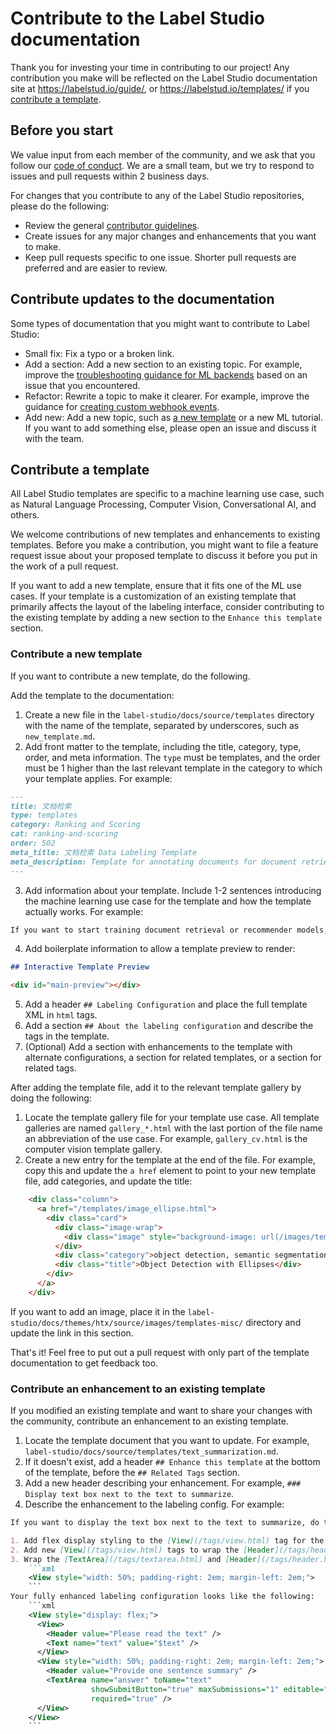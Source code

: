 # Contribute to the Label Studio documentation

Thank you for investing your time in contributing to our project! Any contribution you make will be reflected on the Label Studio documentation site at https://labelstud.io/guide/, or https://labelstud.io/templates/ if you [contribute a template](#Contribute-a-template).

## Before you start

We value input from each member of the community, and we ask that you follow our [code of conduct](https://github.com/heartexlabs/label-studio/blob/master/CODE_OF_CONDUCT.md). We are a small team, but we try to respond to issues and pull requests within 2 business days. 

For changes that you contribute to any of the Label Studio repositories, please do the following:
- Review the general [contributor guidelines](https://github.com/heartexlabs/label-studio/blob/master/CONTRIBUTING.md).
- Create issues for any major changes and enhancements that you want to make. 
- Keep pull requests specific to one issue. Shorter pull requests are preferred and are easier to review. 

## Contribute updates to the documentation 

Some types of documentation that you might want to contribute to Label Studio:
- Small fix: Fix a typo or a broken link. 
- Add a section: Add a new section to an existing topic. For example, improve the [troubleshooting guidance for ML backends](https://labelstud.io/guide/ml_troubleshooting.html) based on an issue that you encountered.
- Refactor: Rewrite a topic to make it clearer. For example, improve the guidance for [creating custom webhook events](https://labelstud.io/guide/webhook_create.html).
- Add new: Add a new topic, such as [a new template](#Contribute-a-template) or a new ML tutorial. If you want to add something else, please open an issue and discuss it with the team.

## Contribute a template

All Label Studio templates are specific to a machine learning use case, such as Natural Language Processing, Computer Vision, Conversational AI, and others. 

We welcome contributions of new templates and enhancements to existing templates. Before you make a contribution, you might want to file a feature request issue about your proposed template to discuss it before you put in the work of a pull request.

If you want to add a new template, ensure that it fits one of the ML use cases. If your template is a customization of an existing template that primarily affects the layout of the labeling interface, consider contributing to the existing template by adding a new section to the `Enhance this template` section. 

### Contribute a new template

If you want to contribute a new template, do the following.

Add the template to the documentation:

1. Create a new file in the `label-studio/docs/source/templates` directory with the name of the template, separated by underscores, such as `new_template.md`. 
2. Add front matter to the template, including the title, category, type, order, and meta information. The `type` must be templates, and the order must be 1 higher than the last relevant template in the category to which your template applies. For example: 
```markdown
---
title: 文档检索
type: templates
category: Ranking and Scoring
cat: ranking-and-scoring
order: 502
meta_title: 文档检索 Data Labeling Template
meta_description: Template for annotating documents for document retrieval tasks with Label Studio for your machine learning and data science projects.
---
```
3. Add information about your template. Include 1-2 sentences introducing the machine learning use case for the template and how the template actually works. For example:
```markdown
If you want to start training document retrieval or recommender models, you might want to develop a dataset with that identifies similar documents. Use this template to identify and choose documents that are related to a specific query or an existing document.
```
4. Add boilerplate information to allow a template preview to render:
```markdown
## Interactive Template Preview

<div id="main-preview"></div> 
```
5. Add a header `## Labeling Configuration` and place the full template XML in ````html```` tags. 
6. Add a section `## About the labeling configuration` and describe the tags in the template.
7. (Optional) Add a section with enhancements to the template with alternate configurations, a section for related templates, or a section for related tags. 

After adding the template file, add it to the relevant template gallery by doing the following:
1. Locate the template gallery file for your template use case. All template galleries are named `gallery_*.html` with the last portion of the file name an abbreviation of the use case. For example, `gallery_cv.html` is the computer vision template gallery.
2. Create a new entry for the template at the end of the file. For example, copy this and update the `a href` element to point to your new template file, add categories, and update the title:
```html
    <div class="column">
      <a href="/templates/image_ellipse.html">
        <div class="card">
          <div class="image-wrap">
            <div class="image" style="background-image: url(/images/templates-misc/object-detection-ellipses.png)"></div>
          </div>
          <div class="category">object detection, semantic segmentation</div>
          <div class="title">Object Detection with Ellipses</div>
        </div>
      </a>
    </div>
```
If you want to add an image, place it in the `label-studio/docs/themes/htx/source/images/templates-misc/` directory and update the link in this section.

That's it! Feel free to put out a pull request with only part of the template documentation to get feedback too.

### Contribute an enhancement to an existing template
If you modified an existing template and want to share your changes with the community, contribute an enhancement to an existing template. 

1. Locate the template document that you want to update. For example, `label-studio/docs/source/templates/text_summarization.md`.
2. If it doesn't exist, add a header `## Enhance this template` at the bottom of the template, before the `## Related Tags` section.
3. Add a new header describing your enhancement. For example, ```### Display text box next to the text to summarize```.
4. Describe the enhancement to the labeling config. For example:
```markdown
If you want to display the text box next to the text to summarize, do the following:

1. Add flex display styling to the [View](/tags/view.html) tag for the labeling configuration: `<View style="display: flex;">`
2. Add new [View](/tags/view.html) tags to wrap the [Header](/tags/header.html) and the [Text](/tags/text.html) sample so that they display on the left.
3. Wrap the [TextArea](/tags/textarea.html) and [Header](/tags/header.html) tags in [View](/tags/view.html) tags with the following CSS styling so that they display neatly on the right:
    ```xml
    <View style="width: 50%; padding-right: 2em; margin-left: 2em;">
    ```
Your fully enhanced labeling configuration looks like the following:
    ```xml
    <View style="display: flex;">
      <View>
        <Header value="Please read the text" />
        <Text name="text" value="$text" />
      </View>
      <View style="width: 50%; padding-right: 2em; margin-left: 2em;">
        <Header value="Provide one sentence summary" />
        <TextArea name="answer" toName="text"
                  showSubmitButton="true" maxSubmissions="1" editable="true"
                  required="true" />
      </View>
    </View>
    ```
```

